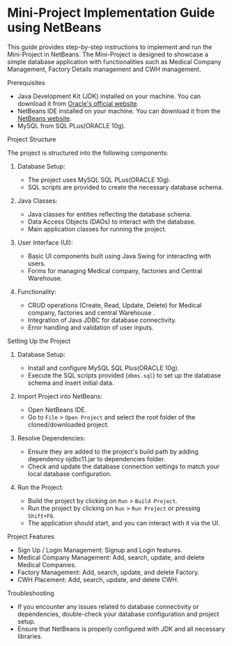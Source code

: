 # Mini-Project Implementation Guide using NetBeans

This guide provides step-by-step instructions to implement and run the Mini-Project in NetBeans. The Mini-Project is designed to showcase a simple database application with functionalities such as Medical Company Management, Factory Details management and CWH management.

 Prerequisites

- Java Development Kit (JDK) installed on your machine. You can download it from [Oracle's official website](https://www.oracle.com/java/technologies/javase-jdk11-downloads.html).
- NetBeans IDE installed on your machine. You can download it from the [NetBeans website](https://netbeans.apache.org/download/index.html).
- MySQL from SQL PLus(ORACLE 10g).

 Project Structure

The project is structured into the following components:

1. Database Setup:
   - The project uses MySQL SQL PLus(ORACLE 10g).
   - SQL scripts are provided to create the necessary database schema.

2. Java Classes:
   - Java classes for entities reflecting the database schema.
   - Data Access Objects (DAOs) to interact with the database.
   - Main application classes for running the project.

3. User Interface (UI):
   - Basic UI components built using Java Swing for interacting with users.
   - Forms for managing Medical company, factories and Central Warehouse.

4. Functionality:
   - CRUD operations (Create, Read, Update, Delete) for  Medical company, factories and central Warehouse .
   - Integration of Java JDBC for database connectivity.
   - Error handling and validation of user inputs.

 Setting Up the Project

1. Database Setup:
   - Install and configure MySQL SQL Plus(ORACLE 10g).
   - Execute the SQL scripts provided (`dbms.sql`) to set up the database schema and insert initial data.

2. Import Project into NetBeans:
   - Open NetBeans IDE.
   - Go to `File` > `Open Project` and select the root folder of the cloned/downloaded project.

3. Resolve Dependencies:
   - Ensure they are added to the project's build path by adding dependency ojdbc11.jar to dependencies folder.
   - Check and update the database connection settings to match your local database configuration.

4. Run the Project:
   - Build the project by clicking on `Run` > `Build Project`.
   - Run the project by clicking on `Run` > `Run Project` or pressing `Shift+F6`.
   - The application should start, and you can interact with it via the UI.

 Project Features

- Sign Up / Login Management: Signup and Login features.
- Medical Company Management: Add, search, update, and delete Medical Companies.
- Factory Management:  Add, search, update, and delete Factory.
- CWH Placement: Add, search, update, and delete CWH.


 Troubleshooting

- If you encounter any issues related to database connectivity or dependencies, double-check your database configuration and project setup.
- Ensure that NetBeans is properly configured with JDK and all necessary libraries.


